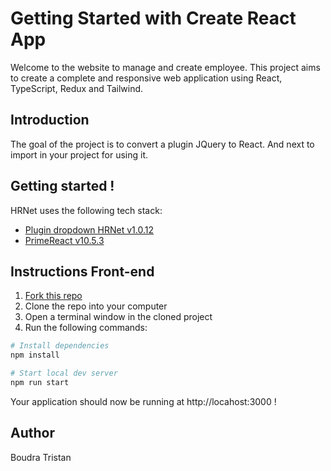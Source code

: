 # Getting Started with Create React App

Welcome to the website to manage and create employee. This project aims to create a complete and responsive web application using React, TypeScript, Redux and Tailwind.

## Introduction

The goal of the project is to convert a plugin JQuery to React. And next to import in your project for using it.

## Getting started !

HRNet uses the following tech stack:

- [Plugin dropdown HRNet v1.0.12](https://www.npmjs.com/package/hrnet_plugin_boudra_tristan)
- [PrimeReact v10.5.3](https://primereact.org/)

## Instructions Front-end

1. [Fork this repo](https://github.com/Tristan-Boudra/OC-project14)
1. Clone the repo into your computer
1. Open a terminal window in the cloned project
1. Run the following commands:

```bash
# Install dependencies
npm install

# Start local dev server
npm run start
```

Your application should now be running at http://locahost:3000 !

## Author

Boudra Tristan
